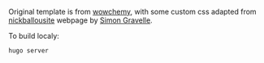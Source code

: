 Original template is from [wowchemy](https://wowchemy.com/), with some custom css adapted from [nickballousite](https://github.com/nballou) webpage by [Simon Gravelle](https://simongravelle.github.io/).

To build localy:

```bash
hugo server
```